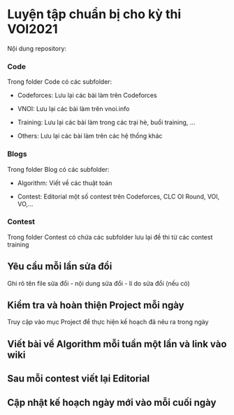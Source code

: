 # Luyện tập chuẩn bị cho kỳ thi VOI2021

Nội dung repository:

### Code
Trong folder Code có các subfolder:

- Codeforces: Lưu lại các bài làm trên Codeforces

- VNOI: Lưu lại các bài làm trên vnoi.info

- Training: Lưu lại các bài làm trong các trại hè, buổi training, ...

- Others: Lưu lại các bài làm trên các hệ thống khác


### Blogs
Trong folder Blog có các subfolder:

- Algorithm: Viết về các thuật toán

- Contest: Editorial một số contest trên Codeforces, CLC OI Round, VOI, VO,...

### Contest
Trong folder Contest có chứa các subfolder lưu lại đề thi từ các contest training

## Yêu cầu mỗi lần sửa đổi
Ghi rõ tên file sửa đổi - nội dung sửa đổi - lí do sửa đổi (nếu có)

## Kiểm tra và hoàn thiện Project mỗi ngày
Truy cập vào mục Project để thực hiện kế hoạch đã nêu ra trong ngày

## Viết bài về Algorithm mỗi tuần một lần và link vào wiki

## Sau mỗi contest viết lại Editorial

## Cập nhật kế hoạch ngày mới vào mỗi cuối ngày
